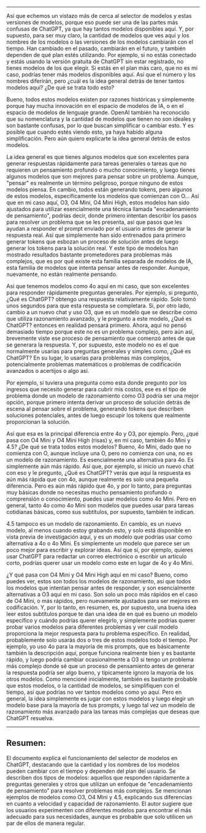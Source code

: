 ----

Así que echemos un vistazo más de cerca al selector de modelos y estas versiones de modelos, porque eso puede ser una de las partes más confusas de ChatGPT, ya que hay tantos modelos disponibles aquí. Y, por supuesto, para ser muy claro, la cantidad de modelos que ves aquí y los nombres de los modelos o las versiones de los modelos cambiarán con el tiempo. Han cambiado en el pasado, cambiarán en el futuro, y también dependen de qué plan estés utilizando. Por ejemplo, si no estás conectado y estás usando la versión gratuita de ChatGPT sin estar registrado, no tienes modelos de los que elegir. Si estás en el plan más caro, que no es mi caso, podrías tener más modelos disponibles aquí. Así que el número y los nombres diferirán, pero ¿cuál es la idea general detrás de tener tantos modelos aquí? ¿De qué se trata todo esto?

Bueno, todos estos modelos existen por razones históricas y simplemente porque hay mucha innovación en el espacio de modelos de IA, o en el espacio de modelos de lenguaje grande. OpenAI también ha reconocido que su nomenclatura y la cantidad de modelos que tienen no son ideales y son bastante confusas, por lo que buscan simplificar o cambiar esto. Y es posible que cuando estés viendo esto, ya haya habido alguna simplificación. Pero aún quiero explicarte la idea general detrás de estos modelos.

La idea general es que tienes algunos modelos que son excelentes para generar respuestas rápidamente para tareas generales o tareas que no requieren un pensamiento profundo o mucho conocimiento, y luego tienes algunos modelos que son mejores para pensar sobre un problema. Aunque, "pensar" es realmente un término peligroso, porque ninguno de estos modelos piensa. En cambio, todos están generando tokens, pero algunos de estos modelos, específicamente los modelos que comienzan con O... Así que en mi caso aquí, O3, O4 Mini, O4 Mini High, estos modelos han sido ajustados para utilizar esencialmente una técnica llamada "encadenamiento de pensamiento", podrías decir, donde primero intentan describir los pasos para resolver un problema que se les presenta, así que pasos que les ayudan a responder el prompt enviado por el usuario antes de generar la respuesta real. Así que simplemente han sido entrenados para primero generar tokens que esbozan un proceso de solución antes de luego generar los tokens para la solución real. Y este tipo de modelos han mostrado resultados bastante prometedores para problemas más complejos, que es por qué existe esta familia separada de modelos de IA, esta familia de modelos que intenta pensar antes de responder. Aunque, nuevamente, no están realmente pensando.

Así que tenemos modelos como 4o aquí en mi caso, que son excelentes para responder rápidamente preguntas generales. Por ejemplo, si pregunto, ¿Qué es ChatGPT? obtengo una respuesta relativamente rápido. Solo tomó unos segundos para que esta respuesta se completara. Si, por otro lado, cambio a un nuevo chat y uso O3, que es un modelo que se describe como que utiliza razonamiento avanzado, y le pregunto a este modelo, ¿Qué es ChatGPT? entonces en realidad pensará primero. Ahora, aquí no pensó demasiado tiempo porque este no es un problema complejo, pero aún así, brevemente viste ese proceso de pensamiento que comenzó antes de que se generara la respuesta. Y, por supuesto, este modelo no es el que normalmente usarías para preguntas generales y simples como, ¿Qué es ChatGPT? En su lugar, lo usarías para problemas más complejos, potencialmente problemas matemáticos o problemas de codificación avanzados o acertijos o algo así.

Por ejemplo, si tuviera una pregunta como esta donde pregunto por los ingresos que necesito generar para cubrir mis costos, ese es el tipo de problema donde un modelo de razonamiento como O3 podría ser una mejor opción, porque primero intenta derivar un proceso de solución detrás de escena al pensar sobre el problema, generando tokens que describen soluciones potenciales, antes de luego escupir los tokens que realmente proporcionan la solución.

Así que esa es la principal diferencia entre 4o y O3, por ejemplo. Pero, ¿qué pasa con O4 Mini y O4 Mini High (risas) y, en mi caso, también 4o Mini y 4.5? ¿De qué se trata todos estos modelos? Bueno, 4o Mini, dado que no comienza con O, aunque incluye una O, pero no comienza con una, no es un modelo de razonamiento. Es esencialmente una alternativa para 4o. Es simplemente aún más rápido. Así que, por ejemplo, si inicio un nuevo chat con eso y le pregunto, ¿Qué es ChatGPT? verás que aquí la respuesta es aún más rápida que con 4o, aunque realmente es solo una pequeña diferencia. Pero es aún más rápido que 4o, y por lo tanto, para preguntas muy básicas donde no necesitas mucho pensamiento profundo o comprensión o conocimiento, puedes usar modelos como 4o Mini. Pero en general, tanto 4o como 4o Mini son modelos que puedes usar para tareas cotidianas básicas, como sus subtítulos, por supuesto, también te indican.

4.5 tampoco es un modelo de razonamiento. En cambio, es un nuevo modelo, al menos cuando estoy grabando esto, y solo está disponible en vista previa de investigación aquí, y es un modelo que podrías usar como alternativa a 4o o 4o Mini. Es simplemente un modelo que parece ser un poco mejor para escribir y explorar ideas. Así que si, por ejemplo, quieres usar ChatGPT para redactar un correo electrónico o escribir un artículo corto, podrías querer usar un modelo como este en lugar de 4o y 4o Mini.

¿Y qué pasa con O4 Mini y O4 Mini High aquí en mi caso? Bueno, como puedes ver, estos son todos los modelos de razonamiento, así que todos los modelos que intentan pensar antes de responder, y son esencialmente alternativas a O3 aquí en mi caso. Son solo un poco más rápidos en el caso de O4 Mini, o más rápidos, pero nuevamente ajustados para ser mejores en codificación. Y, por lo tanto, en resumen, es, por supuesto, una buena idea leer estos subtítulos porque te dan una idea de en qué es bueno un modelo específico y cuándo podrías querer elegirlo, y simplemente podrías querer probar varios modelos para diferentes problemas y ver cuál modelo proporciona la mejor respuesta para tu problema específico. En realidad, probablemente solo usarás dos o tres de estos modelos todo el tiempo. Por ejemplo, yo uso 4o para la mayoría de mis prompts, que es básicamente también la descripción aquí, porque funciona realmente bien y es bastante rápido, y luego podría cambiar ocasionalmente a O3 si tengo un problema más complejo donde sé que un proceso de pensamiento antes de generar la respuesta podría ser algo bueno, y típicamente ignoro la mayoría de los otros modelos. Como mencioné inicialmente, también es bastante probable que estos modelos, o la cantidad de modelos, se simplifiquen con el tiempo, así que podrías no ver tantos modelos como yo aquí. Pero en general, la idea simplemente es jugar con estos modelos y luego elegir un modelo base para la mayoría de tus prompts, y luego tal vez un modelo de razonamiento más avanzado para las tareas más complejas que deseas que ChatGPT resuelva.

---

## **Resumen:**

El documento explica el funcionamiento del selector de modelos en ChatGPT, destacando que la cantidad y los nombres de los modelos pueden cambiar con el tiempo y dependen del plan del usuario. Se describen dos tipos de modelos: aquellos que responden rápidamente a preguntas generales y otros que utilizan un enfoque de "encadenamiento de pensamiento" para resolver problemas más complejos. Se mencionan ejemplos de modelos como O3, O4 Mini y 4.5, explicando sus diferencias en cuanto a velocidad y capacidad de razonamiento. El autor sugiere que los usuarios experimenten con diferentes modelos para encontrar el más adecuado para sus necesidades, aunque es probable que solo utilicen un par de ellos de manera regular.